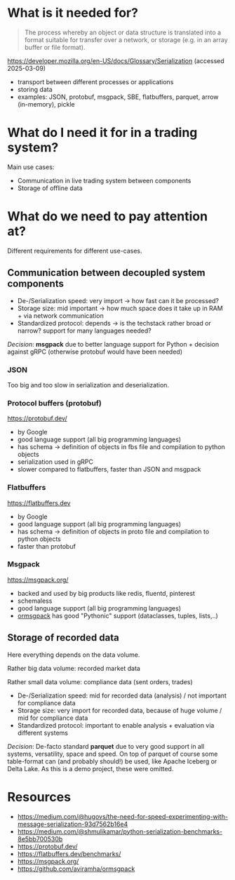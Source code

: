 # What is it needed for?

> The process whereby an object or data structure is translated into a format suitable for transfer over a network, or storage (e.g. in an array buffer or file format).

https://developer.mozilla.org/en-US/docs/Glossary/Serialization (accessed 2025-03-09)

- transport between different processes or applications
- storing data
- examples: JSON, protobuf, msgpack, SBE, flatbuffers, parquet, arrow (in-memory), pickle

# What do I need it for in a trading system?
Main use cases:
- Communication in live trading system between components
- Storage of offline data

# What do we need to pay attention at?
Different requirements for different use-cases. 

## Communication between decoupled system components
- De-/Serialization speed: very import -> how fast can it be processed?
- Storage size: mid important -> how much space does it take up in RAM + via network communication
- Standardized protocol: depends -> is the techstack rather broad or narrow? support for many languages needed?

*Decision*: **msgpack** due to better language support for Python + decision against gRPC (otherwise protobuf
would have been needed)

### JSON
Too big and too slow in serialization and deserialization.

### Protocol buffers (protobuf)
https://protobuf.dev/
- by Google
- good language support (all big programming languages)
- has schema -> definition of objects in fbs file and compilation to python objects
- serialization used in gRPC
- slower compared to flatbuffers, faster than JSON and msgpack

### Flatbuffers
https://flatbuffers.dev
- by Google
- good language support (all big programming languages)
- has schema -> definition of objects in proto file and compilation to python objects
- faster than protobuf

### Msgpack
https://msgpack.org/
- backed and used by big products like redis, fluentd, pinterest
- schemaless
- good language support (all big programming languages)
- [ormsgpack](https://github.com/aviramha/ormsgpack) has good "Pythonic" support (dataclasses, tuples, lists,..)

## Storage of recorded data
Here everything depends on the data volume. 

Rather big data volume: recorded market data

Rather small data volume: compliance data (sent orders, trades)

- De-/Serialization speed: mid for recorded data (analysis) / not important for compliance data
- Storage size: very import for recorded data, because of huge volume / mid for compliance data
- Standardized protocol: important to enable analysis + evaluation via different systems


*Decision*: De-facto standard **parquet** due to very good support in all systems, versatility, space and speed.
On top of parquet of course some table-format can (and probably should!) be used, like Apache Iceberg or Delta Lake.
As this is a demo project, these were omitted.

# Resources
- https://medium.com/@hugovs/the-need-for-speed-experimenting-with-message-serialization-93d7562b16e4
- https://medium.com/@shmulikamar/python-serialization-benchmarks-8e5bb700530b
- https://protobuf.dev/
- https://flatbuffers.dev/benchmarks/
- https://msgpack.org/
- https://github.com/aviramha/ormsgpack
